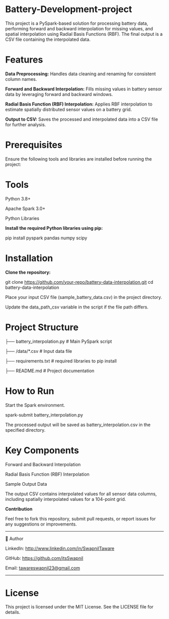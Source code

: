 # Battery-Development-project

This project is a PySpark-based solution for processing battery data, performing forward and backward interpolation for missing values, and spatial interpolation using Radial Basis Functions (RBF). The final output is a CSV file containing the interpolated data.

# Features

**Data Preprocessing:** Handles data cleaning and renaming for consistent column names.

**Forward and Backward Interpolation:** Fills missing values in battery sensor data by leveraging forward and backward windows.

**Radial Basis Function (RBF) Interpolation:** Applies RBF interpolation to estimate spatially distributed sensor values on a battery grid.

**Output to CSV:** Saves the processed and interpolated data into a CSV file for further analysis.

# Prerequisites

Ensure the following tools and libraries are installed before running the project:

# Tools

Python 3.8+

Apache Spark 3.0+

Python Libraries

**Install the required Python libraries using pip:**

pip install pyspark pandas numpy scipy

# Installation

**Clone the repository:**

git clone https://github.com/your-repo/battery-data-interpolation.git
cd battery-data-interpolation

Place your input CSV file (sample_battery_data.csv) in the project directory.

Update the data_path_csv variable in the script if the file path differs.

# Project Structure

├── battery_interpolation.py    # Main PySpark script

├── /data/*.csv                 # Input data file

├── requirements.txt            # required libraries to pip install

├── README.md                   # Project documentation

# How to Run

Start the Spark environment.

spark-submit battery_interpolation.py

The processed output will be saved as battery_interpolation.csv in the specified directory.

# Key Components

Forward and Backward Interpolation

Radial Basis Function (RBF) Interpolation

Sample Output Data

The output CSV contains interpolated values for all sensor data columns, including spatially interpolated values for a 104-point grid.

**Contribution**

Feel free to fork this repository, submit pull requests, or report issues for any suggestions or improvements.

---
🙋 Author

LinkedIn: http://www.linkedin.com/in/SwapnilTaware

GitHub: https://github.com/itsSwapnil

Email: tawareswapnil23@gmail.com

---

# License

This project is licensed under the MIT License. See the LICENSE file for details.
